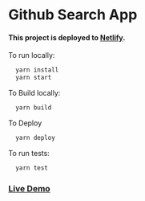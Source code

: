 # Github Search App

#### This project is deployed to [Netlify](https://resplendent-churros-75d1c6.netlify.app/).

To run locally:
```bash
  yarn install
  yarn start
```
To Build locally:
```bash
  yarn build
```

To Deploy 
```bash
  yarn deploy
```

To run tests:
```bash
  yarn test
```


### [Live Demo ](https://resplendent-churros-75d1c6.netlify.app/)
